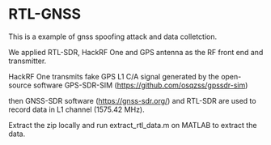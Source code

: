 # RTL-GNSS

This is a example of gnss spoofing attack and data colletction.

We applied RTL-SDR, HackRF One and GPS antenna as the RF front end and transmitter.

HackRF One transmits fake GPS L1 C/A signal generated by the open-source software GPS-SDR-SIM (https://github.com/osqzss/gpssdr-sim)

then GNSS-SDR software (https://gnss-sdr.org/) and RTL-SDR are used to record data in L1 channel (1575.42 MHz).

Extract the zip locally and run extract_rtl_data.m on MATLAB to extract the data.
